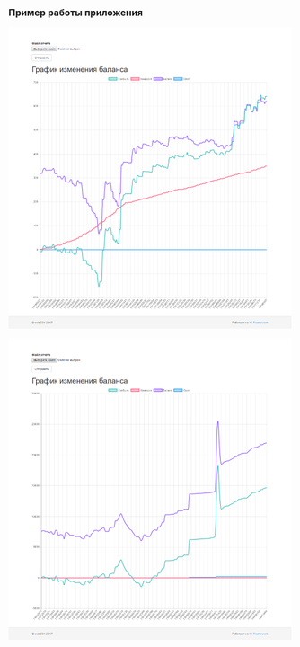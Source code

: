 ### Пример работы приложения

![Пример построенного графика](screenshot/chart0.png)

![Пример построенного графика](screenshot/chart1.png)